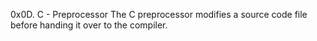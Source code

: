 0x0D. C - Preprocessor
The C preprocessor modifies a source code file before handing it over to the compiler.
